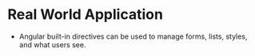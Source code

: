 # Real World Application

- Angular built-in directives can be used to manage forms, lists, styles, and what users see.


